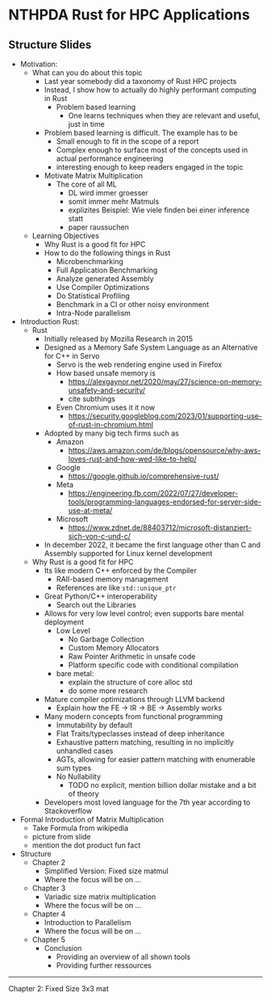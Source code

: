 # NTHPDA Rust for HPC Applications

## Structure Slides

- Motivation:
    - What can you do about this topic
        - Last year somebody did a taxonomy of Rust HPC projects
        - Instead, I show how to actually do highly performant computing in Rust
            - Problem based learning
                - One learns techniques when they are relevant and useful, just in time
        - Problem based learning is difficult. The example has to be
            - Small enough to fit in the scope of a report
            - Complex enough to surface most of the concepts used in actual performance engineering
            - interesting enough to keep readers engaged in the topic
        - Motivate Matrix Multiplication
            - The core of all ML
                - DL wird immer groesser
                - somit immer mehr Matmuls
                - explizites Beispiel: Wie viele finden bei einer inference statt
                - paper raussuchen
    - Learning Objectives
        - Why Rust is a good fit for HPC
        - How to do the following things in Rust
            - Microbenchmarking
            - Full Application Benchmarking
            - Analyze generated Assembly
            - Use Compiler Optimizations
            - Do Statistical Profiling
            - Benchmark in a CI or other noisy environment
            - Intra-Node parallelism
- Introduction Rust:
    - Rust
        - Initially released by Mozilla Research in 2015
        - Designed as a Memory Safe System Language as an Alternative for C++ in Servo
            - Servo is the web rendering engine used in Firefox
            - How based unsafe memory is 
                - <https://alexgaynor.net/2020/may/27/science-on-memory-unsafety-and-security/>
                - cite subthings
            - Even Chromium uses it it now
                - <https://security.googleblog.com/2023/01/supporting-use-of-rust-in-chromium.html>
        - Adopted by many big tech firms such as
            - Amazon
                - <https://aws.amazon.com/de/blogs/opensource/why-aws-loves-rust-and-how-wed-like-to-help/>
            - Google
                - <https://google.github.io/comprehensive-rust/>
            - Meta
                - <https://engineering.fb.com/2022/07/27/developer-tools/programming-languages-endorsed-for-server-side-use-at-meta/>
            - Microsoft
                - <https://www.zdnet.de/88403712/microsoft-distanziert-sich-von-c-und-c/>
        - In december 2022, it became the first language other than C and Assembly supported for Linux kernel development
    - Why Rust is a good fit for HPC
        - Its like modern C++ enforced by the Compiler
            - RAII-based memory management
            - References are like `std::unique_ptr`
        - Great Python/C++ interoperability
            - Search out the Libraries
        - Allows for very low level control; even supports bare mental deployment
            - Low Level
                - No Garbage Collection
                - Custom Memory Allocators
                - Raw Pointer Arithmetic in unsafe code
                - Platform specific code with conditional compilation
            - bare metal:
                - explain the structure of core alloc std
                - do some more research
        - Mature compiler optimizations through LLVM backend
            - Explain how the FE -> IR -> BE -> Assembly works
        - Many modern concepts from functional programming
            - Immutability by default
            - Flat Traits/typeclasses instead of deep inheritance
            - Exhaustive pattern matching, resulting in no implicitly unhandled cases
            - AGTs, allowing for easier pattern matching with enumerable sum types
            - No Nullability
                - TODO no explicit, mention billion dollar mistake and a bit of theory
        - Developers most loved language for the 7th year according to Stackoverflow
- Formal Introduction of Matrix Multiplication
    - Take Formula from wikipedia
    - picture from slide
    - mention the dot product fun fact
- Structure
    - Chapter 2
        - Simplified Version: Fixed size matmul
        - Where the focus will be on ...
    - Chapter 3
        - Variadic size matrix multiplication
        - Where the focus will be on ...
    - Chapter 4
        - Introduction to Parallelism
        - Where the focus will be on ...
    - Chapter 5
        - Conclusion
            - Providing an overview of all shown tools
            - Providing further ressources
---
Chapter 2: Fixed Size 3x3 mat
